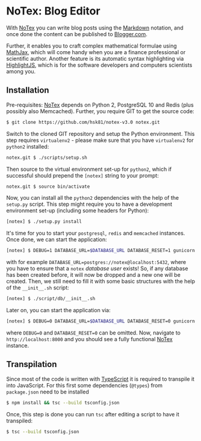 # NoTex: Blog Editor

With [NoTex][0] you can write blog posts using the [Markdown][1] notation, and once done the content can be published to [Blogger.com][2].

Further, it enables you to craft complex mathematical formulae using [MathJax][3], which will come handy when you are a finance professional or scientific author. Another feature is its automatic syntax highlighting via [HighlightJS][4], which is for the software developers and computers scientists among you.

## Installation

Pre-requisites: [NoTex][0] depends on Python 2, PostgreSQL 10 and Redis (plus possibly also Memcached). Further, you require GIT to get the source code:

```bash
$ git clone https://github.com/hsk81/notex-v3.0 notex.git
```

Switch to the cloned GIT repository and setup the Python environment. This step requires `virtualenv2` - please make sure that you have `virtualenv2` for `python2` installed:

```bash
notex.git $ ./scripts/setup.sh
```

Then source to the virtual environment set-up for `python2`, which if successful should prepend the `[notex]` string to your prompt:

```bash
notex.git $ source bin/activate
```

Now, you can install all the `python2` dependencies with the help of the `setup.py` script. This step might require you to have a development environment set-up (including some headers for Python):

```bash
[notex] $ ./setup.py install
```

It's time for you to start your `postgresql`, `redis` and `memcached` instances. Once done, we can start the application:

```bash
[notex] $ DEBUG=1 DATABASE_URL=$DATABASE_URL DATABASE_RESET=1 gunicorn wsgi:app --reload --worker-class gevent
```

with for example `DATABASE_URL=postgres://notex@localhost:5432`, where you have to ensure that a `notex` *database user* exists! So, if any database has been created before, it will now be dropped and a new one will be created. Then, we still need to fill it with some basic structures with the help of the `__init__.sh` script:

```bash
[notex] $ ./script/db/__init__.sh
```

Later on, you can start the application via:

```bash
[notex] $ DEBUG=0 DATABASE_URL=$DATABASE_URL DATABASE_RESET=0 gunicorn wsgi:app --reload --worker-class gevent
```

where `DEBUG=0` and `DATABASE_RESET=0` can be omitted. Now, navigate to `http://localhost:8000` and you should see a fully functional [NoTex][0] instance.

## Transpilation

Since most of the code is written with [TypeScript] it is required to transpile it into JavaScript. For this first some dependencies (`@types`) from `package.json` need to be installed

```bash
$ npm install && tsc --build tsconfig.json
```

Once, this step is done you can run `tsc` after editing a script to have it transpiled:

```bash
$ tsc --build tsconfig.json
```

[0]: https://www.notex.ch/editor
[1]: https://daringfireball.net/projects/markdown/
[2]: https://www.blogger.com/
[3]: https://www.mathjax.org/
[4]: https://highlightjs.org/

[TypeScript]: www.typescriptlang.org
